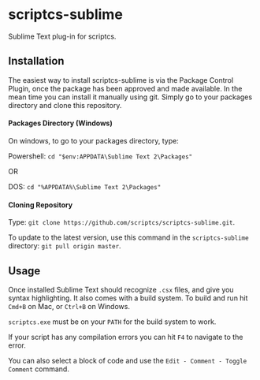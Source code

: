 scriptcs-sublime
================

Sublime Text plug-in for scriptcs.

## Installation
The easiest way to install scriptcs-sublime is via the Package Control Plugin, once the package has been approved and made available. In the mean time you can install it manually using git. Simply go to your packages directory and clone this repository.

#### Packages Directory (Windows)

On windows, to go to your packages directory, type:

Powershell: ``cd "$env:APPDATA\Sublime Text 2\Packages"``

OR

DOS: ``cd "%APPDATA%\Sublime Text 2\Packages"``


#### Cloning Repository

Type: ``git clone https://github.com/scriptcs/scriptcs-sublime.git``. 

To update to the latest version, use this command in the ``scriptcs-sublime`` directory: ``git pull origin master``.

## Usage
Once installed Sublime Text should recognize ``.csx`` files, and give you syntax highlighting. It also comes with a build system. To build and run hit ``Cmd+B`` on Mac, or ``Ctrl+B`` on Windows.

``scriptcs.exe`` must be on your ``PATH`` for the build system to work.

If your script has any compilation errors you can hit ``F4`` to navigate to the error.

You can also select a block of code and use the ``Edit - Comment - Toggle Comment`` command.
